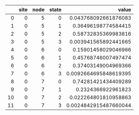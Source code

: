 |    |   site |   node |   state |                 value |
|---:|-------:|-------:|--------:|----------------------:|
|  0 |      0 |      5 |       0 | 0.043768092661876083  |
|  1 |      0 |      5 |       1 | 0.36496198774584415   |
|  2 |      0 |      5 |       2 | 0.58732835369983816   |
|  3 |      0 |      5 |       3 | 0.003941565892441665  |
|  4 |      0 |      6 |       0 | 0.15901458029046966   |
|  5 |      0 |      6 |       1 | 0.45768746007497474   |
|  6 |      0 |      6 |       2 | 0.37403149004969366   |
|  7 |      0 |      6 |       3 | 0.0092664695848619395 |
|  8 |      0 |      7 |       0 | 0.74281421434409289   |
|  9 |      0 |      7 |       1 | 0.2324366922961823    |
| 10 |      0 |      7 |       2 | 0.022264801810958863  |
| 11 |      0 |      7 |       3 | 0.0024842915487660044 |
